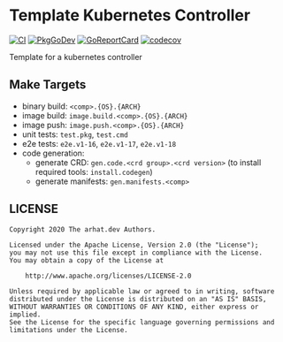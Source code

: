 # Template Kubernetes Controller

[![CI](https://github.com/arhat-dev/template-kubernetes-controller/workflows/CI/badge.svg)](https://github.com/arhat-dev/template-kubernetes-controller/actions?query=workflow%3ACI)
[![PkgGoDev](https://pkg.go.dev/badge/arhat.dev/template-kubernetes-controller)](https://pkg.go.dev/arhat.dev/template-kubernetes-controller)
[![GoReportCard](https://goreportcard.com/badge/arhat.dev/template-kubernetes-controller)](https://goreportcard.com/report/arhat.dev/template-kubernetes-controller)
[![codecov](https://codecov.io/gh/arhat-dev/template-kubernetes-controller/branch/master/graph/badge.svg)](https://codecov.io/gh/arhat-dev/template-kubernetes-controller)

Template for a kubernetes controller

## Make Targets

- binary build: `<comp>.{OS}.{ARCH}`
- image build: `image.build.<comp>.{OS}.{ARCH}`
- image push: `image.push.<comp>.{OS}.{ARCH}`
- unit tests: `test.pkg`, `test.cmd`
- e2e tests: `e2e.v1-16`, `e2e.v1-17`, `e2e.v1-18`
- code generation:
  - generate CRD: `gen.code.<crd group>.<crd version>` (to install required tools: `install.codegen`)
  - generate manifests: `gen.manifests.<comp>`

## LICENSE

```text
Copyright 2020 The arhat.dev Authors.

Licensed under the Apache License, Version 2.0 (the "License");
you may not use this file except in compliance with the License.
You may obtain a copy of the License at

    http://www.apache.org/licenses/LICENSE-2.0

Unless required by applicable law or agreed to in writing, software
distributed under the License is distributed on an "AS IS" BASIS,
WITHOUT WARRANTIES OR CONDITIONS OF ANY KIND, either express or implied.
See the License for the specific language governing permissions and
limitations under the License.
```

